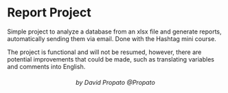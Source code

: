 # Report Project

Simple project to analyze a database from an xlsx file and generate reports, automatically sending them via email. Done with the Hashtag mini course.

The project is functional and will not be resumed, however, there are potential improvements that could be made, such as translating variables and comments into English.

<h6 align="center">by David Propato <a hfer="https://github.com/Propato">@Propato</a> </h6>